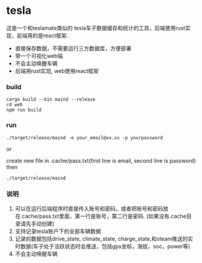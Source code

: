 # tesla
这是一个和teslamate类似的 tesla车子数据缓存和统计的工具，后端使用rust实现，前端用的是react框架.

* 直接保存数据，不需要运行三方数据库，方便部署
* 带一个可视化web端
* 不会主动唤醒车辆
* 后端用rust实现, web使用react框架


### build
```
cargo build --bin maind --release
cd web
npm run build 
```

### run
```
./target/release/maind -e your_email@xx.xx -p yourpassword
```
or

create new file in .cache/pass.txt(first line is email, second line is password)
then
```
./target/release/maind
```

### 说明
1. 可以在运行后端程序时直接传入账号和密码，或者把账号和密码放在.cache/pass.txt里面，第一行是账号，第二行是密码. (如果没有.cache目录请先手动创建)
2. 支持记录tesla账户下的全部车辆数据
3. 记录的数据包括drive_state, climate_state, charge_state,和steam推送的实时数据(车子处于活跃状态时会推送，包括gps坐标，海拔，soc，power等)
4. 不会主动唤醒车辆